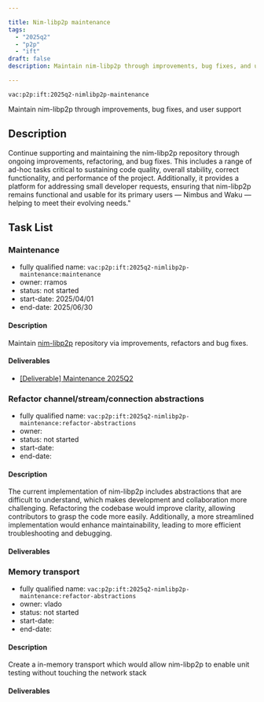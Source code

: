 ```yaml
---

title: Nim-libp2p maintenance
tags:
  - "2025q2"
  - "p2p"
  - "ift"
draft: false
description: Maintain nim-libp2p through improvements, bug fixes, and user support

---
```


`vac:p2p:ift:2025q2-nimlibp2p-maintenance`

Maintain nim-libp2p through improvements, bug fixes, and user support

## Description

Continue supporting and maintaining the nim-libp2p repository through ongoing improvements, refactoring, and bug fixes.
This includes a range of ad-hoc tasks critical to sustaining code quality, overall stability, correct functionality,
and performance of the project.
Additionally, it provides a platform for addressing small developer requests,
ensuring that nim-libp2p remains functional and usable for its primary users — Nimbus and Waku — helping to meet their evolving needs."

## Task List

### Maintenance

* fully qualified name: `vac:p2p:ift:2025q2-nimlibp2p-maintenance:maintenance`
* owner: rramos
* status: not started
* start-date: 2025/04/01
* end-date: 2025/06/30

#### Description
Maintain [nim-libp2p](https://github.com/vacp2p/nim-libp2p) repository via improvements, refactors and bug fixes.

#### Deliverables
- [[Deliverable] Maintenance 2025Q2](https://github.com/vacp2p/nim-libp2p/issues/1290)



### Refactor channel/stream/connection abstractions

* fully qualified name: `vac:p2p:ift:2025q2-nimlibp2p-maintenance:refactor-abstractions`
* owner: 
* status: not started
* start-date:
* end-date:

#### Description
The current implementation of nim-libp2p includes abstractions that are difficult to understand, which makes 
development and collaboration more challenging. Refactoring the codebase would improve clarity, allowing 
contributors to grasp the code more easily. Additionally, a more streamlined implementation would enhance 
maintainability, leading to more efficient troubleshooting and debugging.

#### Deliverables



### Memory transport

* fully qualified name: `vac:p2p:ift:2025q2-nimlibp2p-maintenance:refactor-abstractions`
* owner: vlado
* status: not started
* start-date:
* end-date:

#### Description
Create a in-memory transport  which would allow nim-libp2p to enable unit testing without touching the 
network stack

#### Deliverables


